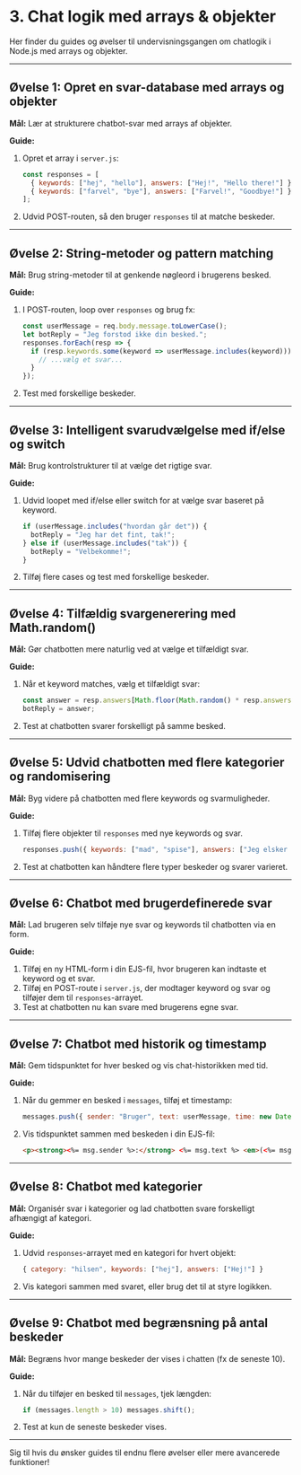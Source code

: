 # 3. Chat logik med arrays & objekter

Her finder du guides og øvelser til undervisningsgangen om chatlogik i Node.js med arrays og objekter.

---

## Øvelse 1: Opret en svar-database med arrays og objekter

**Mål:**
Lær at strukturere chatbot-svar med arrays af objekter.

**Guide:**

1. Opret et array i `server.js`:
   ```js
   const responses = [
     { keywords: ["hej", "hello"], answers: ["Hej!", "Hello there!"] },
     { keywords: ["farvel", "bye"], answers: ["Farvel!", "Goodbye!"] }
   ];
   ```
2. Udvid POST-routen, så den bruger `responses` til at matche beskeder.

---

## Øvelse 2: String-metoder og pattern matching

**Mål:**
Brug string-metoder til at genkende nøgleord i brugerens besked.

**Guide:**

1. I POST-routen, loop over `responses` og brug fx:
   ```js
   const userMessage = req.body.message.toLowerCase();
   let botReply = "Jeg forstod ikke din besked.";
   responses.forEach(resp => {
     if (resp.keywords.some(keyword => userMessage.includes(keyword))) {
       // ...vælg et svar...
     }
   });
   ```
2. Test med forskellige beskeder.

---

## Øvelse 3: Intelligent svarudvælgelse med if/else og switch

**Mål:**
Brug kontrolstrukturer til at vælge det rigtige svar.

**Guide:**

1. Udvid loopet med if/else eller switch for at vælge svar baseret på keyword.
   ```js
   if (userMessage.includes("hvordan går det")) {
     botReply = "Jeg har det fint, tak!";
   } else if (userMessage.includes("tak")) {
     botReply = "Velbekomme!";
   }
   ```
2. Tilføj flere cases og test med forskellige beskeder.

---

## Øvelse 4: Tilfældig svargenerering med Math.random()

**Mål:**
Gør chatbotten mere naturlig ved at vælge et tilfældigt svar.

**Guide:**

1. Når et keyword matches, vælg et tilfældigt svar:
   ```js
   const answer = resp.answers[Math.floor(Math.random() * resp.answers.length)];
   botReply = answer;
   ```
2. Test at chatbotten svarer forskelligt på samme besked.

---

## Øvelse 5: Udvid chatbotten med flere kategorier og randomisering

**Mål:**
Byg videre på chatbotten med flere keywords og svarmuligheder.

**Guide:**

1. Tilføj flere objekter til `responses` med nye keywords og svar.
   ```js
   responses.push({ keywords: ["mad", "spise"], answers: ["Jeg elsker pizza!", "Hvad kan du lide at spise?"] });
   ```
2. Test at chatbotten kan håndtere flere typer beskeder og svarer varieret.

---

## Øvelse 6: Chatbot med brugerdefinerede svar

**Mål:**
Lad brugeren selv tilføje nye svar og keywords til chatbotten via en form.

**Guide:**

1. Tilføj en ny HTML-form i din EJS-fil, hvor brugeren kan indtaste et keyword og et svar.
2. Tilføj en POST-route i `server.js`, der modtager keyword og svar og tilføjer dem til `responses`-arrayet.
3. Test at chatbotten nu kan svare med brugerens egne svar.

---

## Øvelse 7: Chatbot med historik og timestamp

**Mål:**
Gem tidspunktet for hver besked og vis chat-historikken med tid.

**Guide:**

1. Når du gemmer en besked i `messages`, tilføj et timestamp:
   ```js
   messages.push({ sender: "Bruger", text: userMessage, time: new Date().toLocaleTimeString() });
   ```
2. Vis tidspunktet sammen med beskeden i din EJS-fil:
   ```html
   <p><strong><%= msg.sender %>:</strong> <%= msg.text %> <em>(<%= msg.time %>)</em></p>
   ```

---

## Øvelse 8: Chatbot med kategorier

**Mål:**
Organisér svar i kategorier og lad chatbotten svare forskelligt afhængigt af kategori.

**Guide:**

1. Udvid `responses`-arrayet med en kategori for hvert objekt:
   ```js
   { category: "hilsen", keywords: ["hej"], answers: ["Hej!"] }
   ```
2. Vis kategori sammen med svaret, eller brug det til at styre logikken.

---

## Øvelse 9: Chatbot med begrænsning på antal beskeder

**Mål:**
Begræns hvor mange beskeder der vises i chatten (fx de seneste 10).

**Guide:**

1. Når du tilføjer en besked til `messages`, tjek længden:
   ```js
   if (messages.length > 10) messages.shift();
   ```
2. Test at kun de seneste beskeder vises.

---

Sig til hvis du ønsker guides til endnu flere øvelser eller mere avancerede funktioner!
